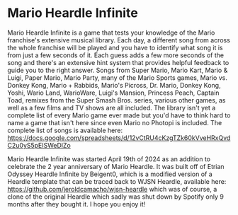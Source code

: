 # Mario Heardle Infinite

Mario Heardle Infinite is a game that tests your knowledge of the Mario franchise's extensive musical library. Each day, a different song from across the whole franchise will be played and you have to identify what song it is from just a few seconds of it. Each guess adds a few more seconds of the song and there's an extensive hint system that provides helpful feedback to guide you to the right answer. Songs from Super Mario, Mario Kart, Mario & Luigi, Paper Mario, Mario Party, many of the Mario Sports games, Mario vs. Donkey Kong, Mario + Rabbids, Mario's Picross, Dr. Mario, Donkey Kong, Yoshi, Wario Land, WarioWare, Luigi's Mansion, Princess Peach, Captain Toad, remixes from the Super Smash Bros. series, various other games, as well as a few films and TV shows are all included. The library isn't yet a complete list of every Mario game ever made but you'd have to think hard to name a game that isn't here since even Mario no Photopi is included. The complete list of songs is available here: https://docs.google.com/spreadsheets/d/12vCtRU4cKzgTZk60kVveHRxQvdC2u0yS5pEISWeDlZo

Mario Heardle Infinite was started April 19th of 2024 as an addition to celebrate the 2 year anniversary of Mario Heardle. It was built off of Etrian Odyssey Heardle Infinite by Beigent0, which is a modified version of a Heardle template that can be traced back to WJSN Heardle, available here: https://github.com/jeroldcamacho/wjsn-heardle which was of course, a clone of the original Heardle which sadly was shut down by Spotify only 9 months after they bought it. I hope you enjoy it!

